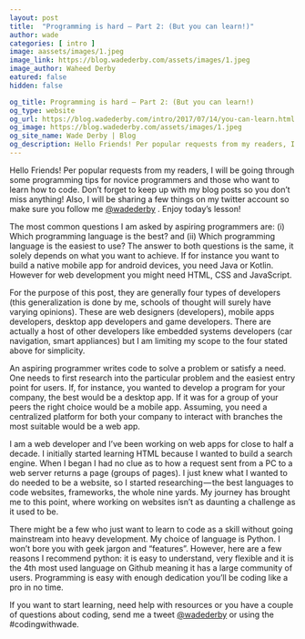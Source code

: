 ```yaml
---
layout: post
title:  "Programming is hard — Part 2: (But you can learn!)"
author: wade
categories: [ intro ]
image: aassets/images/1.jpeg
image_link: https://blog.wadederby.com/assets/images/1.jpeg
image_author: Waheed Derby
eatured: false
hidden: false

og_title: Programming is hard — Part 2: (But you can learn!)
og_type: website
og_url: https://blog.wadederby.com/intro/2017/07/14/you-can-learn.html
og_image: https://blog.wadederby.com/assets/images/1.jpeg
og_site_name: Wade Derby | Blog
og_description: Hello Friends! Per popular requests from my readers, I will be going through some programming tips for novice programmers and those who want to learn how to code.
---
```


Hello Friends! Per popular requests from my readers, I will be going through some programming tips for novice programmers and those who want to learn how to code. Don’t forget to keep up with my blog posts so you don’t miss anything! Also, I will be sharing a few things on my twitter account so make sure you follow me [@wadederby](https://www.twitter.com/wadederby "Twitter Page") . Enjoy today’s lesson!

The most common questions I am asked by aspiring programmers are: (i) Which programming language is the best? and (ii) Which programming language is the easiest to use? The answer to both questions is the same, it solely depends on what you want to achieve. If for instance you want to build a native mobile app for android devices, you need Java or Kotlin. However for web development you might need HTML, CSS and JavaScript.

For the purpose of this post, they are generally four types of developers (this generalization is done by me, schools of thought will surely have varying opinions). These are web designers (developers), mobile apps developers, desktop app developers and game developers. There are actually a host of other developers like embedded systems developers (car navigation, smart appliances) but I am limiting my scope to the four stated above for simplicity.

An aspiring programmer writes code to solve a problem or satisfy a need. One needs to first research into the particular problem and the easiest entry point for users. If, for instance, you wanted to develop a program for your company, the best would be a desktop app. If it was for a group of your peers the right choice would be a mobile app. Assuming, you need a centralized platform for both your company to interact with branches the most suitable would be a web app.

I am a web developer and I’ve been working on web apps for close to half a decade. I initially started learning HTML because I wanted to build a search engine. When I began I had no clue as to how a request sent from a PC to a web server returns a page (groups of pages). I just knew what I wanted to do needed to be a website, so I started researching — the best languages to code websites, frameworks, the whole nine yards. My journey has brought me to this point, where working on websites isn’t as daunting a challenge as it used to be.

There might be a few who just want to learn to code as a skill without going mainstream into heavy development. My choice of language is Python. I won’t bore you with geek jargon and “features”. However, here are a few reasons I recommend python: it is easy to understand, very flexible and it is the 4th most used language on Github meaning it has a large community of users. Programming is easy with enough dedication you’ll be coding like a pro in no time.

If you want to start learning, need help with resources or you have a couple of questions about coding, send me a tweet [@wadederby](https://www.twitter.com/wadederby "Twitter Page") or using the #codingwithwade.